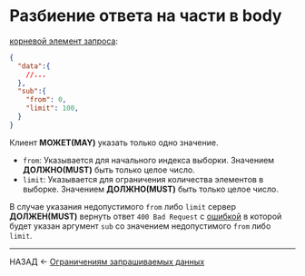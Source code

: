 # Разбиение ответа на части в body

[корневой элемент запроса](./../primary-data.md):
```json
{
  "data":{
    //...
  },
  "sub":{
    "from": 0,
    "limit": 100,
  }
}
```

Клиент **МОЖЕТ(MAY)** указать только одно значение.

- `from`: Указывается для начального индекса выборки. Значением **ДОЛЖНО(MUST)** быть только целое число.
- `limit`: Указывается для ограничения количества элементов в выборке. Значением **ДОЛЖНО(MUST)** быть только целое число.

В случае указания недопустимого `from` либо `limit` сервер **ДОЛЖЕН(MUST)** вернуть ответ `400 Bad Request` с [ошибкой](./../errors.md) в которой будет указан аргумент `sub` со значением недопустимого `from` либо `limit`.

---

НАЗАД <- [Ограничениям запрашиваемых данных](./data-fetching.md)